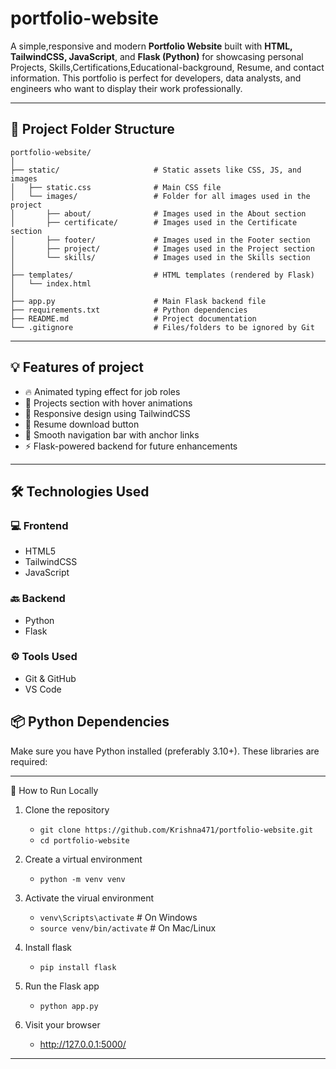 # portfolio-website

A simple,responsive and modern **Portfolio Website** built with **HTML, TailwindCSS, JavaScript**, and **Flask (Python)** for showcasing personal Projects, Skills,Certifications,Educational-background, Resume, and contact information. This portfolio is perfect for developers, data analysts, and engineers who want to display their work professionally.

---------------------------------------------------------------------------------------------------------------------------------------------------------------------------------------------------------------------

## 📁 Project Folder Structure
```
portfolio-website/
│
├── static/                     # Static assets like CSS, JS, and images
│   ├── static.css              # Main CSS file
│   └── images/                 # Folder for all images used in the project
│       ├── about/              # Images used in the About section
│       ├── certificate/        # Images used in the Certificate section
│       ├── footer/             # Images used in the Footer section
│       ├── project/            # Images used in the Project section
│       └── skills/             # Images used in the Skills section
│
├── templates/                  # HTML templates (rendered by Flask)
│   └── index.html
│
├── app.py                      # Main Flask backend file
├── requirements.txt            # Python dependencies
├── README.md                   # Project documentation
└── .gitignore                  # Files/folders to be ignored by Git
```

---------------------------------------------------------------------------------------------------------------------------------------------------------------------------------------------------------------------


## 💡 Features of project

- 🔥 Animated typing effect for job roles
- 💼 Projects section with hover animations
- 🎨 Responsive design using TailwindCSS
- 📄 Resume download button
- 🧭 Smooth navigation bar with anchor links
- ⚡ Flask-powered backend for future enhancements

---------------------------------------------------------------------------------------------------------------------------------------------------------------------------------------------------------------------

## 🛠️ Technologies Used

### 💻 Frontend
- HTML5
- TailwindCSS
- JavaScript

### 🔙 Backend
- Python
- Flask

### ⚙️ Tools Used
- Git & GitHub
- VS Code

## 📦 Python Dependencies
Make sure you have Python installed (preferably 3.10+). These libraries are required:

---------------------------------------------------------------------------------------------------------------------------------------------------------------------------------------------------------------------

🚀 How to Run Locally
1. Clone the repository
   - ``` git clone https://github.com/Krishna471/portfolio-website.git ```
   - ``` cd portfolio-website ```
     
2. Create a virtual environment
   - ``` python -m venv venv ```
     
3. Activate the virual environment
   - ``` venv\Scripts\activate ```       # On Windows
   - ``` source venv/bin/activate ```    # On Mac/Linux
     
4. Install flask
   - ``` pip install flask ```
     
5. Run the Flask app
   - ``` python app.py ```
     
6. Visit your browser
   - http://127.0.0.1:5000/
     
---------------------------------------------------------------------------------------------------------------------------------------------------------------------------------------------------------------------

